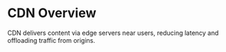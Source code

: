# CDN Overview

CDN delivers content via edge servers near users, reducing latency and offloading traffic from origins.
